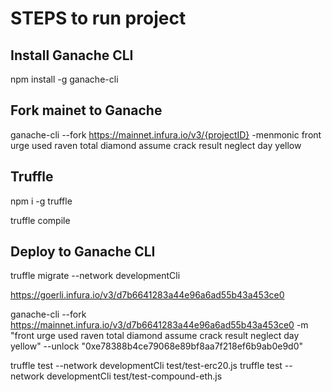 # STEPS to run project

## Install Ganache CLI
npm install -g ganache-cli

## Fork mainet to Ganache
ganache-cli --fork https://mainnet.infura.io/v3/{projectID} -menmonic front urge used raven total diamond assume crack result neglect day yellow

## Truffle 
npm i -g truffle 

truffle compile
## Deploy to Ganache CLI
truffle migrate --network developmentCli

https://goerli.infura.io/v3/d7b6641283a44e96a6ad55b43a453ce0

ganache-cli --fork https://mainnet.infura.io/v3/d7b6641283a44e96a6ad55b43a453ce0 -m "front urge used raven total diamond assume crack result neglect day yellow" --unlock "0xe78388b4ce79068e89bf8aa7f218ef6b9ab0e9d0"


truffle test --network developmentCli test/test-erc20.js
truffle test --network developmentCli test/test-compound-eth.js
